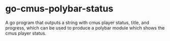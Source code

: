 # go-cmus-polybar-status
A go program that outputs a string with cmus player status, title, and progress, which can be used to produce a polybar module which shows the cmus player status.
